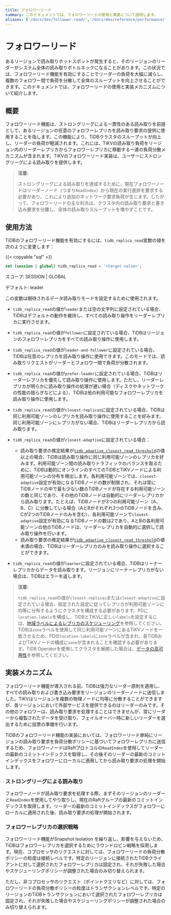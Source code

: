 ```yaml
---
title: フォロワーリード
summary: このドキュメントでは、フォロワーリードの使用と実装について説明します。
aliases: ['/docs/dev/follower-read/','/docs/dev/reference/performance/follower-read/']
---
```


# フォロワーリード

あるリージョンで読み取りホットスポットが発生すると、そのリージョンのリーダーがシステム全体の読み取りボトルネックになることがあります。この状況では、フォロワーリード機能を有効にすることでリーダーの負荷を大幅に減らし、複数のフォロワー間で負荷を分散して全体のスループットを向上させることができます。このドキュメントでは、フォロワーリードの使用と実装メカニズムについて紹介します。

## 概要

フォロワーリード機能は、ストロングリーグによる一貫性のある読み取りを前提として、あるリージョンの任意のフォロワーレプリカを読み取り要求の提供に使用することを指します。この機能により、TiDBクラスタのスループットが向上し、リーダーの負荷が軽減されます。これには、TiKVの読み取り負荷をリージョン内のリーダーレプリカからフォロワーレプリカに移動する一連の負荷分散メカニズムが含まれます。TiKVのフォロワーリード実装は、ユーザーにストロングリーグによる読み取りを提供します。

> **注意:**
>
> ストロングリーグによる読み取りを達成するために、現在フォロワーノードはリーダーノード（つまり`ReadIndex`）から現在の実行進捗を要求する必要があり、これにより追加のネットワーク要求負荷が生じます。したがって、フォロワーリードの主な利点は、クラスタ内の読み取り要求と書き込み要求を分離し、全体の読み取りスループットを増やすことです。

## 使用方法

TiDBのフォロワーリード機能を有効にするには、`tidb_replica_read`変数の値を次のように変更します：

{{< copyable "sql" >}}

```sql
set [session | global] tidb_replica_read = '<target value>';
```

スコープ: SESSION | GLOBAL

デフォルト: leader

この変数は期待されるデータ読み取りモードを設定するために使用されます。

- `tidb_replica_read`の値が`leader`または空の文字列に設定されている場合、TiDBはデフォルトの動作を維持し、すべての読み取り操作をリーダーレプリカに実行させます。
- `tidb_replica_read`の値が`follower`に設定されている場合、TiDBはリージョンのフォロワーレプリカをすべての読み取り操作に使用します。
- `tidb_replica_read`の値が`leader-and-follower`に設定されている場合、TiDBは任意のレプリカを読み取り操作に使用できます。このモードでは、読み取りリクエストがリーダーとフォロワー間で負荷が分散されます。
- `tidb_replica_read`の値が`prefer-leader`に設定されている場合、TiDBはリーダーレプリカを優先して読み取り操作に使用します。ただし、リーダーレプリカが明らかに読み取り操作の処理が遅い場合（ディスクやネットワークの性能の揺らぎなどによる）、TiDBは他の利用可能なフォロワーレプリカを読み取り操作に使用します。
- `tidb_replica_read`の値が`closest-replicas`に設定されている場合、TiDBは同じ利用可能ゾーンのレプリカを読み取り操作に使用することを好みます。同じ利用可能ゾーンにレプリカがない場合、TiDBはリーダーレプリカから読み取ります。
- `tidb_replica_read`の値が`closest-adaptive`に設定されている場合：

    - 読み取り要求の推定結果が[`tidb_adaptive_closest_read_threshold`](/system-variables.md#tidb_adaptive_closest_read_threshold-new-in-v630)の値以上の場合、TiDBは読み取り操作に同じ利用可能ゾーンのレプリカを好みます。利用可能ゾーン間の読み取りトラフィックのバランスを取るために、TiDBは動的にオンラインのすべてのTiDBとTiKVノードによる利用可能ゾーンの分布を検出します。各利用可能ゾーンでは、`closest-adaptive`設定が有効になるTiDBノードの数が制限され、それは常にTiDBノードの中で最も少ない数のTiDBノードが存在する利用可能ゾーンの数と同じであり、その他のTiDBノードは自動的にリーダーレプリカから読み取ります。たとえば、TiDBノードが3つの利用可能ゾーン（A、B、C）に分散している場合（AとBがそれぞれ3つのTiDBノードを含み、Cが2つのTiDBノードのみを含む）、各利用可能ゾーンで`closest-adaptive`設定が有効になるTiDBノードの数は2であり、AとBの各利用可能ゾーンの他のTiDBノードは、リーダーレプリカを自動的に選択して読み取り操作を行います。
    - 読み取り要求の推定結果が[`tidb_adaptive_closest_read_threshold`](/system-variables.md#tidb_adaptive_closest_read_threshold-new-in-v630)の値未満の場合、TiDBはリーダーレプリカのみを読み取り操作に選択することができます。

- `tidb_replica_read`の値が`learner`に設定されている場合、TiDBはリーナーレプリカからデータを読み取ります。リージョンにリーナーレプリカがない場合は、TiDBはエラーを返します。

<CustomContent platform="tidb">

> **注意:**
>
> `tidb_replica_read`の値が`closest-replicas`または`closest-adaptive`に設定されている場合、指定された設定に従ってレプリカが利用可能ゾーンに均等に分布するようにクラスタを構成する必要があります。PDに`location-labels`を構成し、TiDBとTiKVに正しい`labels`を設定するには、[地域ラベルによるレプリカのスケジューリング](/schedule-replicas-by-topology-labels.md)を参照してください。TiDBは`zone`ラベルを使用して同じ利用可能ゾーンにあるTiKVノードを一致させるため、PDの`location-labels`に`zone`ラベルが含まれ、各TiDBおよびTiKVノードの構成に`zone`が含まれることを確認する必要があります。TiDB Operatorを使用してクラスタを展開した場合は、[データの高可用性](https://docs.pingcap.com/tidb-in-kubernetes/v1.4/configure-a-tidb-cluster#high-availability-of-data)を参照してください。

</CustomContent>

## 実装メカニズム

フォロワーリード機能が導入される前、TiDBは強力なリーダー原則を適用し、すべての読み取りおよび書き込み要求をリージョンのリーダーノードに送信しました。TiKVはリージョンを複数の物理ノードに均等に分散することができますが、各リージョンにおいて外部サービスを提供できるのはリーダーのみです。その他のフォロワーは、読み取り要求を処理することはできませんが、常にリーダーから複製されたデータを受け取り、フェイルオーバー時に新しいリーダーを選出するために投票の準備を行います。

TiDBのフォロワーリード機能の実装においては、フォロワーリード単純にリージョンの読み取り要求を負荷分散ポリシーに基づいてフォロワーレプリカに送信するため、フォロワーノードはRaftプロトコルの`ReadIndex`を使用してリーダーの最新のコミットインデックスを取得し、その後そのリーダーの最新のコミットインデックスをフォロワーにローカルに適用してから読み取り要求の処理を開始します。

### ストロングリーグによる読み取り

フォロワーノードが読み取り要求を処理する際、まずそのリージョンのリーダーと`ReadIndex`を使用してやり取りし、現在のRaftグループの最新のコミットインデックスを取得します。リーダーの最新のコミットインデックスがフォロワーにローカルに適用された後、読み取り要求の処理が開始されます。

### フォロワーレプリカの選択戦略

フォロワーリード機能がSnapshot Isolation を繰り返し、影響を与えないため、TiDBはフォロワーレプリカを選択するためにラウンドロビン戦略を採用します。現在、コプロセッサのリクエストに対しては、フォロワーリードの負荷分散ポリシーの粒度は接続レベルです。特定のリージョンに接続されたTiDBクライアントに対して選択されたフォロワーレプリカは固定され、それが失敗した場合やスケジューリングポリシーが調整された場合のみ切り替えられます。

ただし、非コプロセッサのリクエスト（ポイントクエリなど）に対しては、フォロワーリードの負荷分散ポリシーの粒度はトランザクションレベルです。特定のリージョンのTiDBトランザクションにおいて選択されたフォロワーレプリカは固定され、それが失敗した場合やスケジューリングポリシーが調整された場合のみ切り替えられます。